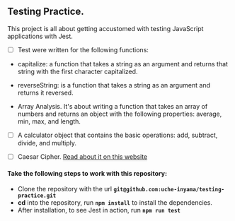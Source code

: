 ## Testing Practice.

This project is all about getting accustomed with testing JavaScript applications with Jest.

- [ ] Test were written for the following functions:

- capitalize: a function that takes a string as an argument and returns that string with the first character capitalized.

- reverseString: is a function that takes a string as an argument and returns it reversed.

- Array Analysis. It's about writing a function that takes an array of numbers and returns an object with the following properties: average, min, max, and length.

- [ ] A calculator object that contains the basic operations: add, subtract, divide, and multiply.

- [ ] Caesar Cipher. [Read about it on this website](http://practicalcryptography.com/ciphers/caesar-cipher/)

#### Take the following steps to work with this repository:

- Clone the repository with the url **`git@github.com:uche-inyama/testing-practice.git`**
- **cd** into the repository, run **`npm install`** to install the dependencies.
- After installation, to see Jest in action, run **`npm run test`**
